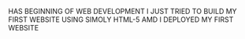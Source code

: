 HAS BEGINNING OF WEB DEVELOPMENT I JUST TRIED TO BUILD MY FIRST WEBSITE USING SIMOLY HTML-5 AMD I DEPLOYED MY FIRST WEBSITE
